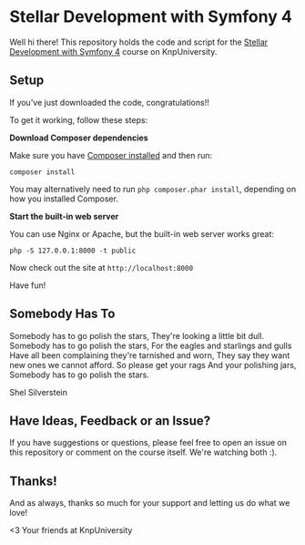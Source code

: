# Stellar Development with Symfony 4

Well hi there! This repository holds the code and script
for the [Stellar Development with Symfony 4](https://knpuniversity.com/screencast/symfony4) course on KnpUniversity.

## Setup

If you've just downloaded the code, congratulations!!

To get it working, follow these steps:

**Download Composer dependencies**

Make sure you have [Composer installed](https://getcomposer.org/download/)
and then run:

```
composer install
```

You may alternatively need to run `php composer.phar install`, depending
on how you installed Composer.

**Start the built-in web server**

You can use Nginx or Apache, but the built-in web server works
great:

```
php -S 127.0.0.1:8000 -t public
```

Now check out the site at `http://localhost:8000`

Have fun!

## Somebody Has To

Somebody has to go polish the stars,
They're looking a little bit dull.
Somebody has to go polish the stars,
For the eagles and starlings and gulls
Have all been complaining they're tarnished and worn,
They say they want new ones we cannot afford.
So please get your rags
And your polishing jars,
Somebody has to go polish the stars.

Shel Silverstein

## Have Ideas, Feedback or an Issue?

If you have suggestions or questions, please feel free to
open an issue on this repository or comment on the course
itself. We're watching both :).

## Thanks!

And as always, thanks so much for your support and letting
us do what we love!

<3 Your friends at KnpUniversity
